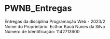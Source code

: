# PWNB_Entregas

Entregas da disciplina Programação Web - 2023/2  
Nome do Proprietário: Ecthor Kaoã Nunes da Silva  
Número de Identificação: 1142713600  
